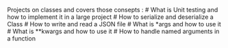Projects on classes and covers those consepts :
    # What is Unit testing and how to implement it in a large project
    # How to serialize and deserialize a Class
    # How to write and read a JSON file
    # What is *args and how to use it
    # What is **kwargs and how to use it
    # How to handle named arguments in a function
